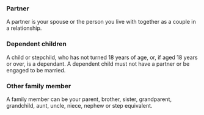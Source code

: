 ### Partner
A partner is your spouse or the person you live with together as a couple in a relationship.

### Dependent children
A child or stepchild, who has not turned 18 years of age, or, if aged 18 years or over, is a dependant. A dependent child must not have a partner or be engaged to be married.

### Other family member
A family member can be your parent, brother, sister, grandparent, grandchild, aunt, uncle, niece, nephew or step equivalent.
